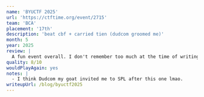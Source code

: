 ```yaml
---
name: 'BYUCTF 2025'
url: 'https://ctftime.org/event/2715'
team: 'BCA'
placement: '17th'
description: 'beat cbf + carried tien (dudcom groomed me)'
month: 5
year: 2025
review: |
  A fun event overall. I don't remember too much at the time of writing this, except that I kind of tryharded and solved a good amount of challs from like every category. OSINT was fun I think
quality: 8/10
wouldPlayAgain: yes
notes: |
  - I think Dudcom my goat invited me to SPL after this one lmao.
writeupUrl: /blog/byuctf2025
---
```

